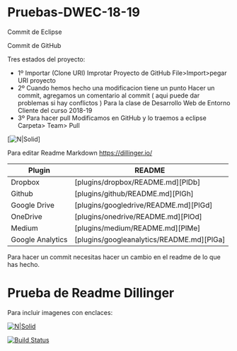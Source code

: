 # Pruebas-DWEC-18-19

Commit de Eclipse 

Commit de GitHub


Tres estados del proyecto:

* 1º Importar (Clone URI) 
Improtar Proyecto de GitHub
File>Import>pegar URI proyecto
* 2º Cuando hemos hecho una modificacion tiene un punto 
Hacer un commit, agregamos un comentario al commit 
( aqui puede dar problemas si hay conflictos ) 
Para la clase de Desarrollo Web de Entorno Cliente del curso 2018-19
* 3º Para hacer pull
Modificamos en GitHub y lo traemos a eclipse 
Carpeta> Team> Pull

[![N|Solid](https://imgur.com/a/U3lpRfL)]


  Para editar Readme  Markdown https://dillinger.io/

| Plugin | README |
| ------ | ------ |
| Dropbox | [plugins/dropbox/README.md][PlDb] |
| Github | [plugins/github/README.md][PlGh] |
| Google Drive | [plugins/googledrive/README.md][PlGd] |
| OneDrive | [plugins/onedrive/README.md][PlOd] |
| Medium | [plugins/medium/README.md][PlMe] |
| Google Analytics | [plugins/googleanalytics/README.md][PlGa] |


Para hacer un commit necesitas hacer un cambio en el readme de lo que has hecho. 
 


# Prueba de Readme  Dillinger

Para incluir  imagenes con enclaces: 

[![N|Solid](https://cldup.com/dTxpPi9lDf.thumb.png)](https://nodesource.com/products/nsolid)

[![Build Status](https://travis-ci.org/joemccann/dillinger.svg?branch=master)](https://travis-ci.org/joemccann/dillinger)
